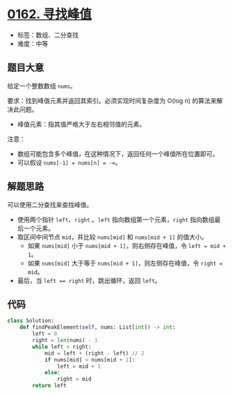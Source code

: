# [0162. 寻找峰值](https://leetcode.cn/problems/find-peak-element/)

- 标签：数组、二分查找
- 难度：中等

## 题目大意

给定一个整数数组 `nums`。

要求：找到峰值元素并返回其索引。必须实现时间复杂度为 O(log n) 的算法来解决此问题。

- 峰值元素：指其值严格大于左右相邻值的元素。

注意：

- 数组可能包含多个峰值，在这种情况下，返回任何一个峰值所在位置即可。
- 可以假设 `nums[-1] = nums[n] = -∞`。

## 解题思路

可以使用二分查找来查找峰值。

- 使用两个指针 `left`、`right` 。`left` 指向数组第一个元素，`right` 指向数组最后一个元素。
- 取区间中间节点 `mid`，并比较 `nums[mid]` 和 `nums[mid + 1]` 的值大小。
  - 如果 `nums[mid]` 小于 `nums[mid + 1]`，则右侧存在峰值，令 `left = mid + 1`。
  - 如果 `nums[mid]` 大于等于 `nums[mid + 1]`，则左侧存在峰值，令 `right = mid`。
- 最后，当 `left == right` 时，跳出循环，返回 `left`。

## 代码

```Python
class Solution:
    def findPeakElement(self, nums: List[int]) -> int:
        left = 0
        right = len(nums) - 1
        while left < right:
            mid = left + (right - left) // 2
            if nums[mid] < nums[mid + 1]:
                left = mid + 1
            else:
                right = mid
        return left
```

